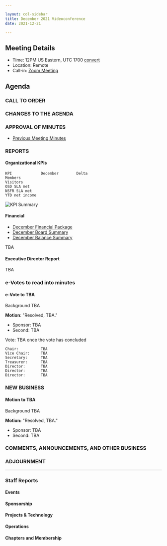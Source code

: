 ```yaml
---

layout: col-sidebar
title: December 2021 Videoconference
date: 2021-12-21

---
```


## Meeting Details

- Time: 12PM US Eastern, UTC 1700 [convert](https://www.timeanddate.com/worldclock/meetingdetails.html?year=2020&month=11&day=24&hour=17&min=0&sec=0&p1=16&p2=919&p3=78&p4=136&p5=137&p6=176&p7=179)
- Location: Remote
- Call-in: [Zoom Meeting](https://zoom.us/j/675935446)

## Agenda

### CALL TO ORDER

<!--
Board Members
- Grant Ongers, Martin Knobloch, Owen Pendlebury, Sherif Mansour, Vandana Verma Sehgal, Joubin Jabbari, Bil Corry

Guests
Andrew van der Stock, Tom Pappas, Dawn Aitken, Emily Berman, Harold Blankenship, Lisa Jones, Alonna Stock, Kelly Santalucia
-->

### CHANGES TO THE AGENDA

### APPROVAL OF MINUTES

- [Previous Meeting Minutes](/www-board/minutes/YYYYMM)

### REPORTS

#### Organizational KPIs

```
KPI	            December        Delta
Members         
Visitors        
OSD SLA met     
NSFR SLA met    
YTD net income  
```

![KPI Summary](/www-board/attachments/202011-board-kpi-summary.png)

#### Financial

- [December Financial Package](/www-board/attachments/YYYYMM-board-summary.pdf)
- [December Board Summary](/www-board/attachments/YYYYMM-board-summary.pdf)
- [December Balance Summary](/www-board/attachments/YYYYMM-balance-summary.pdf)

TBA

#### Executive Director Report

TBA

### e-Votes to read into minutes

#### e-Vote to TBA

Background TBA

**Motion**: "Resolved, TBA."

- Sponsor: TBA
- Second: TBA

Vote: TBA once the vote has concluded

```
Chair:          TBA
Vice Chair:     TBA
Secretary:      TBA
Treasurer:      TBA
Director:       TBA
Director:       TBA
Director:       TBA
```

### NEW BUSINESS

#### Motion to TBA

Background TBA

**Motion:** "Resolved, TBA."

- Sponsor: TBA
- Second: TBA

### COMMENTS, ANNOUNCEMENTS, AND OTHER BUSINESS

### ADJOURNMENT

***

### Staff Reports

#### Events

#### Sponsorship

#### Projects & Technology

#### Operations

#### Chapters and Membership
